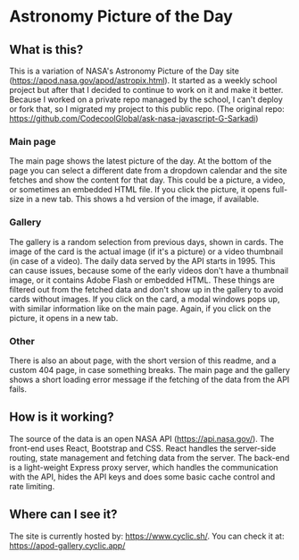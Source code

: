 # Astronomy Picture of the Day
## What is this?
This is a variation of NASA's Astronomy Picture of the Day site (https://apod.nasa.gov/apod/astropix.html). It started as a weekly school project but after that I decided to continue to work on it and make it better. Because I worked on a private repo managed by the school, I can't deploy or fork that, so I migrated my project to this public repo. (The original repo: https://github.com/CodecoolGlobal/ask-nasa-javascript-G-Sarkadi)<br />
### Main page
The main page shows the latest picture of the day. At the bottom of the page you can select a different date from a dropdown calendar and the site fetches and show the content for that day. This could be a picture, a video, or sometimes an embedded HTML file. If you click the picture, it opens full-size in a new tab. This shows a hd version of the image, if available.<br />
### Gallery
The gallery is a random selection from previous days, shown in cards. The image of the card is the actual image (if it's a picture) or a video thumbnail (in case of a video). The daily data served by the API starts in 1995. This can cause issues, because some of the early videos don't have a thumbnail image, or it contains Adobe Flash or embedded HTML. These things are filtered out from the fetched data and don't show up in the gallery to avoid cards without images. If you click on the card, a modal windows pops up, with similar information like on the main page. Again, if you click on the picture, it opens in a new tab.<br />
### Other
There is also an about page, with the short version of this readme, and a custom 404 page, in case something breaks. The main page and the gallery shows a short loading error message if the fetching of the data from the API fails.

## How is it working?
The source of the data is an open NASA API (https://api.nasa.gov/). The front-end uses React, Bootstrap and CSS. React handles the server-side routing, state management and fetching data from the server. The back-end is a light-weight Express proxy server, which handles the communication with the API, hides the API keys and does some basic cache control and rate limiting.

## Where can I see it?
The site is currently hosted by: https://www.cyclic.sh/. You can check it at: https://apod-gallery.cyclic.app/
